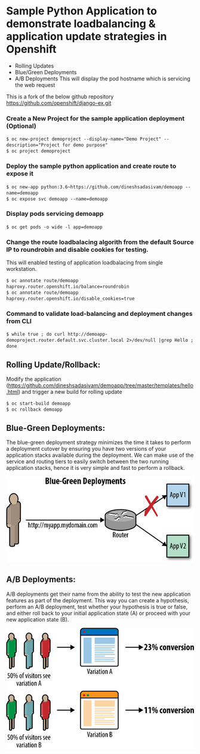 # Sample Python Application to demonstrate loadbalancing & application update strategies in Openshift 
   - Rolling Updates
   - Blue/Green Deployments
   - A/B Deployments
This will display the pod hostname which is servicing the web request

This is a fork of the below github repository
https://github.com/openshift/django-ex.git


### Create a New Project for the sample application deployment (Optional)
   
    $ oc new-project demoproject --display-name="Demo Project" --description="Project for demo purpose"
    $ oc project demoproject

### Deploy the sample python application and create route to expose it 

    $ oc new-app python:3.6~https://github.com/dineshsadasivam/demoapp --name=demoapp
    $ oc expose svc demoapp --name=demoapp

### Display pods servicing demoapp

    $ oc get pods -o wide -l app=demoapp

### Change the route loadbalacing algorith from the default Source IP to roundrobin and disable cookies for testing.
This will enabled testing of application loadbalacing from single workstation.

    $ oc annotate route/demoapp haproxy.router.openshift.io/balance=roundrobin 
    $ oc annotate route/demoapp haproxy.router.openshift.io/disable_cookies=true 

### Command to validate load-balancing and deployment changes from CLI 

    $ while true ; do curl http://demoapp-demoproject.router.default.svc.cluster.local 2>/dev/null |grep Hello ; done

## Rolling Update/Rollback:
Modify the application (https://github.com/dineshsadasivam/demoapp/tree/master/templates/hello.html) and trigger a new build for rolling update
    
    $ oc start-build demoapp
    $ oc rollback demoapp 


## Blue-Green Deployments:

The blue-green deployment strategy minimizes the time it takes to perform a deployment cutover by ensuring you have two versions of your application stacks available during the deployment. We can make use of the service and routing tiers to easily switch between the two running application stacks, hence it is very simple and fast to perform a rollback.

![alt text](https://raw.githubusercontent.com/dineshsadasivam/demoapp/master/pics/BlueGreen_Deploy.png)

## A/B Deployments:

A/B deployments get their name from the ability to test the new application features as part of the deployment. This way you can create a hypothesis, perform an A/B deployment, test whether your hypothesis is true or false, and either roll back to your initial application state (A) or proceed with your new application state (B).

![alt text](https://raw.githubusercontent.com/dineshsadasivam/demoapp/master/pics/AB_deploy.png)
